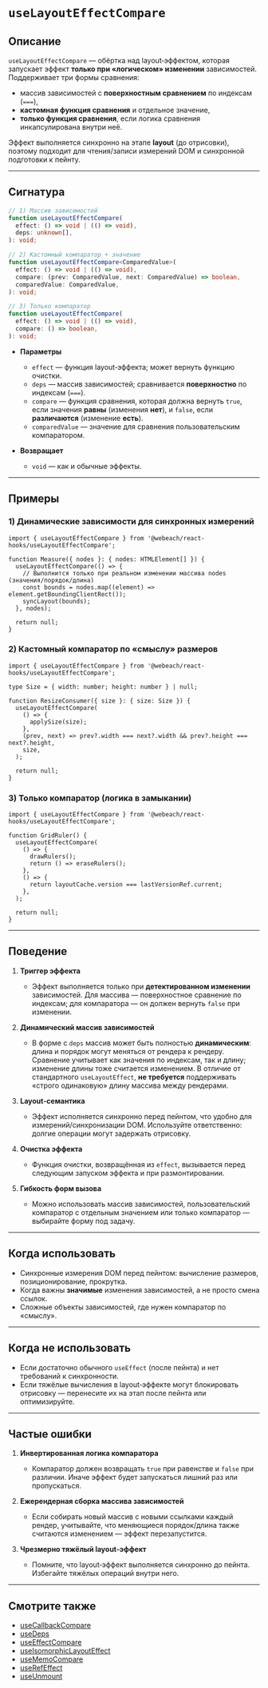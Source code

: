 # `useLayoutEffectCompare`

## Описание

`useLayoutEffectCompare` — обёртка над layout‑эффектом, которая запускает эффект **только при «логическом» изменении** зависимостей. Поддерживает три формы сравнения:

- массив зависимостей с **поверхностным сравнением** по индексам (`===`),
- **кастомная функция сравнения** и отдельное значение,
- **только функция сравнения**, если логика сравнения инкапсулирована внутри неё.

Эффект выполняется синхронно на этапе **layout** (до отрисовки), поэтому подходит для чтения/записи измерений DOM и синхронной подготовки к пейнту.

---

## Сигнатура

```ts
// 1) Массив зависимостей
function useLayoutEffectCompare(
  effect: () => void | (() => void),
  deps: unknown[],
): void;

// 2) Кастомный компаратор + значение
function useLayoutEffectCompare<ComparedValue>(
  effect: () => void | (() => void),
  compare: (prev: ComparedValue, next: ComparedValue) => boolean,
  comparedValue: ComparedValue,
): void;

// 3) Только компаратор
function useLayoutEffectCompare(
  effect: () => void | (() => void),
  compare: () => boolean,
): void;
```

- **Параметры**
   - `effect` — функция layout‑эффекта; может вернуть функцию очистки.
   - `deps` — массив зависимостей; сравнивается **поверхностно** по индексам (`===`).
   - `compare` — функция сравнения, которая должна вернуть `true`, если значения **равны** (изменения **нет**), и `false`, если **различаются** (изменение **есть**).
   - `comparedValue` — значение для сравнения пользовательским компаратором.

- **Возвращает**
   - `void` — как и обычные эффекты.

---

## Примеры

### 1) Динамические зависимости для синхронных измерений

```tsx
import { useLayoutEffectCompare } from '@webeach/react-hooks/useLayoutEffectCompare';

function Measure({ nodes }: { nodes: HTMLElement[] }) {
  useLayoutEffectCompare(() => {
    // Выполнится только при реальном изменении массива nodes (значения/порядок/длина)
    const bounds = nodes.map((element) => element.getBoundingClientRect());
    syncLayout(bounds);
  }, nodes);

  return null;
}
```

### 2) Кастомный компаратор по «смыслу» размеров

```tsx
import { useLayoutEffectCompare } from '@webeach/react-hooks/useLayoutEffectCompare';

type Size = { width: number; height: number } | null;

function ResizeConsumer({ size }: { size: Size }) {
  useLayoutEffectCompare(
    () => {
      applySize(size);
    },
    (prev, next) => prev?.width === next?.width && prev?.height === next?.height,
    size,
  );

  return null;
}
```

### 3) Только компаратор (логика в замыкании)

```tsx
import { useLayoutEffectCompare } from '@webeach/react-hooks/useLayoutEffectCompare';

function GridRuler() {
  useLayoutEffectCompare(
    () => {
      drawRulers();
      return () => eraseRulers();
    },
    () => {
      return layoutCache.version === lastVersionRef.current;
    },
  );

  return null;
}
```

---

## Поведение

1. **Триггер эффекта**
   - Эффект выполняется только при **детектированном изменении** зависимостей. Для массива — поверхностное сравнение по индексам; для компаратора — он должен вернуть `false` при изменении.

2. **Динамический массив зависимостей**
   - В форме с `deps` массив может быть полностью **динамическим**: длина и порядок могут меняться от рендера к рендеру. Сравнение учитывает как значения по индексам, так и длину; изменение длины тоже считается изменением. В отличие от стандартного `useLayoutEffect`, **не требуется** поддерживать «строго одинаковую» длину массива между рендерами.

3. **Layout‑семантика**
   - Эффект исполняется синхронно перед пейнтом, что удобно для измерений/синхронизации DOM. Используйте ответственно: долгие операции могут задержать отрисовку.

4. **Очистка эффекта**
   - Функция очистки, возвращённая из `effect`, вызывается перед следующим запуском эффекта и при размонтировании.

5. **Гибкость форм вызова**
   - Можно использовать массив зависимостей, пользовательский компаратор с отдельным значением или только компаратор — выбирайте форму под задачу.

---

## Когда использовать

- Синхронные измерения DOM перед пейнтом: вычисление размеров, позиционирование, прокрутка.
- Когда важны **значимые** изменения зависимостей, а не просто смена ссылок.
- Сложные объекты зависимостей, где нужен компаратор по «смыслу».

---

## Когда **не** использовать

- Если достаточно обычного `useEffect` (после пейнта) и нет требований к синхронности.
- Если тяжёлые вычисления в layout‑эффекте могут блокировать отрисовку — перенесите их на этап после пейнта или оптимизируйте.

---

## Частые ошибки

1. **Инвертированная логика компаратора**
   - Компаратор должен возвращать `true` при равенстве и `false` при различии. Иначе эффект будет запускаться лишний раз или пропускаться.

2. **Ежерендерная сборка массива зависимостей**
   - Если собирать новый массив с новыми ссылками каждый рендер, учитывайте, что меняющиеся порядок/длина также считаются изменением — эффект перезапустится.

3. **Чрезмерно тяжёлый layout‑эффект**
   - Помните, что layout‑эффект выполняется синхронно до пейнта. Избегайте тяжёлых операций внутри него.

---

## Смотрите также

- [useCallbackCompare](useCallbackCompare.md)
- [useDeps](useDeps.md)
- [useEffectCompare](useEffectCompare.md)
- [useIsomorphicLayoutEffect](useIsomorphicLayoutEffect.md)
- [useMemoCompare](useMemoCompare.md)
- [useRefEffect](useRefEffect.md)
- [useUnmount](useUnmount.md)
